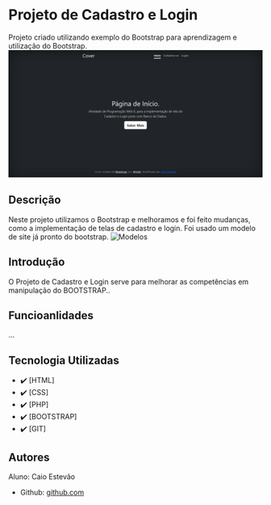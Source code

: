 <!--# Índice 

* [Projeto de Portfólio Pessoal](#projeto-de-portifolio-pessoal)  
* [Descrição](#descri%C3%A7%C3%A3o)  
* [Introdução](#introdu%C3%A7%C3%A3o)  
* [Funcionalidades](#funcioanlidades)  
* [Tecnologia Utilizadas](#tecnologia-utilizadas)  
* [Fontes Consultadas](#fontes-consultadas)  
* [Autores](#autores)  -->

# Projeto de Cadastro e Login
Projeto criado utilizando exemplo do Bootstrap para aprendizagem e utilização do Bootstrap.
![Capa do Projeto](img/capa.png)


## Descrição
Neste projeto utilizamos o Bootstrap e melhoramos e foi feito mudanças, como a implementação de telas de cadastro e login. 
Foi usado um modelo de site já pronto do bootstrap.
![Modelos](img/modelos.png)


## Introdução
O Projeto de Cadastro e Login serve para melhorar as competências em manipulação do BOOTSTRAP..


## Funcioanlidades
...


## Tecnologia Utilizadas
- :heavy_check_mark: [HTML]
- :heavy_check_mark: [CSS]
- :heavy_check_mark: [PHP]
- :heavy_check_mark: [BOOTSTRAP]
- :heavy_check_mark: [GIT]



## Autores
Aluno: Caio Estevão
- Github: [github.com](https://github.com/Caioestevao1000)